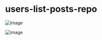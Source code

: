 ﻿# users-list-posts-repo

![image](https://github.com/user-attachments/assets/e1a4ee5e-9b38-4794-beb8-96b6de37bddc)

![image](https://github.com/user-attachments/assets/139455fc-2c82-4030-9ef9-fb69c1435468)
